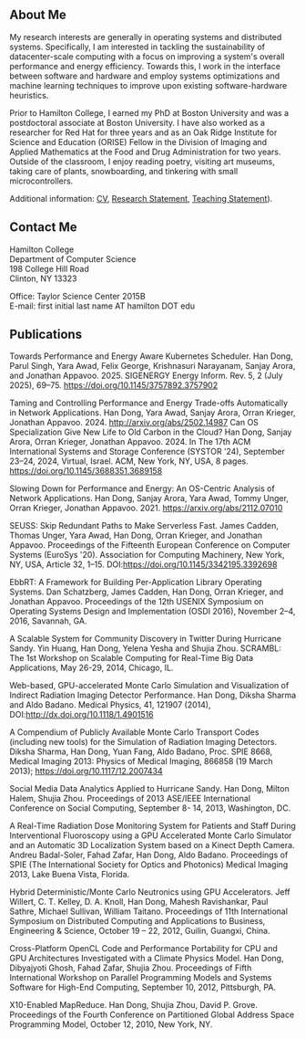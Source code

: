 ## About Me
My research interests are generally in operating systems and distributed systems. Specifically, I am interested in tackling the sustainability of datacenter-scale computing with a focus on improving a system's overall performance and energy efficiency. Towards this, I work in the interface between software and hardware and employ systems optimizations and machine learning techniques to improve upon existing software-hardware heuristics. 

Prior to Hamilton College, I earned my PhD at Boston University and was a postdoctoral associate at Boston University. I have also worked as a researcher for Red Hat for three years and as an Oak Ridge Institute for Science and Education (ORISE) Fellow in the Division of Imaging and Applied Mathematics at the Food and Drug Administration for two years. Outside of the classroom, I enjoy reading poetry, visiting art museums, taking care of plants, snowboarding, and tinkering with small microcontrollers.

Additional information: [CV](https://handong32.github.io/HanDongCV.pdf), [Research Statement](https://handong32.github.io/HanDongResearchStatement.pdf), [Teaching Statement](https://handong32.github.io/HanDongTeachingStatement.pdf)).

## Contact Me
Hamilton College  
Department of Computer Science  
198 College Hill Road  
Clinton, NY 13323


Office: Taylor Science Center 2015B  
E-mail: first initial last name AT hamilton DOT edu

## Publications
Towards Performance and Energy Aware Kubernetes Scheduler. Han Dong, Parul Singh, Yara Awad, Felix George, Krishnasuri Narayanam, Sanjay Arora, and Jonathan Appavoo. 2025. SIGENERGY Energy Inform. Rev. 5, 2 (July 2025), 69–75. https://doi.org/10.1145/3757892.3757902

Taming and Controlling Performance and Energy Trade-offs Automatically in Network Applications. Han Dong, Yara Awad, Sanjay Arora, Orran Krieger, Jonathan Appavoo. 2024. http://arxiv.org/abs/2502.14987
Can OS Specialization Give New Life to Old Carbon in the Cloud? Han Dong, Sanjay Arora, Orran Krieger, Jonathan Appavoo. 2024. In The 17th ACM International Systems and Storage Conference (SYSTOR ’24), September 23–24, 2024, Virtual, Israel. ACM, New York, NY, USA, 8 pages. https://doi.org/10.1145/3688351.3689158 

Slowing Down for Performance and Energy: An OS-Centric Analysis of Network Applications. Han Dong, Sanjay Arora, Yara Awad, Tommy Unger, Orran Krieger, Jonathan Appavoo. 2021. https://arxiv.org/abs/2112.07010 

SEUSS: Skip Redundant Paths to Make Serverless Fast. James Cadden, Thomas Unger, Yara Awad, Han Dong, Orran Krieger, and Jonathan Appavoo. Proceedings of the Fifteenth European Conference on Computer Systems (EuroSys '20). Association for Computing Machinery, New York, NY, USA, Article 32, 1–15. DOI:https://doi.org/10.1145/3342195.3392698 

EbbRT: A Framework for Building Per-Application Library Operating Systems. Dan Schatzberg, James Cadden, Han Dong, Orran Krieger, and Jonathan Appavoo. Proceedings of the 12th USENIX Symposium on Operating Systems Design and Implementation (OSDI 2016), November 2–4, 2016, Savannah, GA. 

A Scalable System for Community Discovery in Twitter During Hurricane Sandy. Yin Huang, Han Dong, Yelena Yesha and Shujia Zhou. SCRAMBL: The 1st Workshop on Scalable Computing for Real-Time Big Data Applications, May 26-29, 2014, Chicago, IL. 

Web-based, GPU-accelerated Monte Carlo Simulation and Visualization of Indirect Radiation Imaging Detector Performance. Han Dong, Diksha Sharma and Aldo Badano. Medical Physics, 41, 121907 (2014), DOI:http://dx.doi.org/10.1118/1.4901516 

A Compendium of Publicly Available Monte Carlo Transport Codes (including new tools) for the Simulation of Radiation Imaging Detectors. Diksha Sharma, Han Dong, Yuan Fang, Aldo Badano, Proc. SPIE 8668, Medical Imaging 2013: Physics of Medical Imaging, 866858 (19 March 2013); https://doi.org/10.1117/12.2007434 

Social Media Data Analytics Applied to Hurricane Sandy. Han Dong, Milton Halem, Shujia Zhou. Proceedings of 2013 ASE/IEEE International Conference on Social Computing, September 8- 14, 2013, Washington, DC. 

A Real-Time Radiation Dose Monitoring System for Patients and Staff During Interventional Fluoroscopy using a GPU Accelerated Monte Carlo Simulator and an Automatic 3D Localization System based on a Kinect Depth Camera. Andreu Badal-Soler, Fahad Zafar, Han Dong, Aldo Badano. Proceedings of SPIE (The International Society for Optics and Photonics) Medical Imaging 2013, Lake Buena Vista, Florida.

Hybrid Deterministic/Monte Carlo Neutronics using GPU Accelerators. Jeff Willert, C. T. Kelley, D. A. Knoll, Han Dong, Mahesh Ravishankar, Paul Sathre, Michael Sullivan, William Taitano. Proceedings of 11th International Symposium on Distributed Computing and Applications to Business, Engineering & Science, October 19 – 22, 2012, Guilin, Guangxi, China. 

Cross-Platform OpenCL Code and Performance Portability for CPU and GPU Architectures Investigated with a Climate Physics Model. Han Dong, Dibyajyoti Ghosh, Fahad Zafar, Shujia Zhou. Proceedings of Fifth International Workshop on Parallel Programming Models and Systems Software for High-End Computing, September 10, 2012, Pittsburgh, PA. 

X10-Enabled MapReduce. Han Dong, Shujia Zhou, David P. Grove. Proceedings of the Fourth Conference on Partitioned Global Address Space Programming Model, October 12, 2010, New York, NY. 

